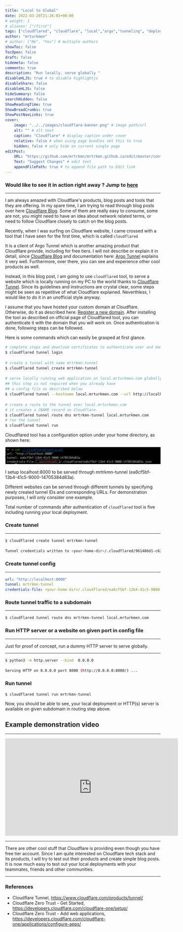 ```yaml
---
title: "Local to Global"
date: 2022-03-20T21:26:03+00:00
# weight: 1
# aliases: ["/first"]
tags: ["cloudflared", "cloudflare", "local","argo","tunneling", "deployment"]
author: "mrturkmen"
# author: ["Me", "You"] # multiple authors
showToc: false
TocOpen: false
draft: false
hidemeta: false
comments: true
description: "Run locally, serve globally "
disableHLJS: true # to disable highlightjs
disableShare: false
disableHLJS: false
hideSummary: false
searchHidden: false
ShowReadingTime: true
ShowBreadCrumbs: true
ShowPostNavLinks: true
cover:
    image: "../../images/cloudflare-banner.png" # image path/url
    alt: "" # alt text
    caption: "Cloudflare" # display caption under cover
    relative: false # when using page bundles set this to true
    hidden: false # only hide on current single page
editPost:
    URL: "https://github.com/mrtrkmn/mrtrkmn.github.io/edit/master/content"
    Text: "Suggest Changes" # edit text
    appendFilePath: true # to append file path to Edit link
---
```

### Would like to see it in action right away ? Jump to [here](#example-demonstration-video)

---
I am always amazed with Cloudflare's products, blog posts and tools that they are offering. In my spare time, I am trying to read through blog posts over here [Cloudflare Blog](https://blog.cloudflare.com/). Some of them are really easy to consume, some are not, you might need to have an idea about network related terms, or need to follow Cloudflare closely to catch on the blog posts. 

Recently, when I was surfing on Cloudflare website, I came crossed with a tool that I have seen for the first time, which is called `cloudflared`

It is a client of Argo Tunnel which is another amazing product that Cloudflare provide, including for free tiers. I will not describe or explain it in detail, since [Cloudflare Blog](https://blog.cloudflare.com/) and documentation here: [Argo Tunnel](https://www.cloudflare.com/products/tunnel/) explains it very well. Furthermore, over there, you can see and experience other cool products as well. 

Instead, in this blog post, I am going to use `cloudflared` tool, to serve a website which is locally running on my PC to the world thanks to [Cloudflare Tunnel](https://www.cloudflare.com/products/tunnel/). Since its guidelines and instructions are crystal clear,  some steps might be seen as repetitive of what Cloudflare explained. Neverthless, I would like to do it in an unofficial style anyway. 

I assume that you have hosted your custom domain at Cloudflare. Otherwise, do it as described here: [Register a new domain](https://developers.cloudflare.com/registrar/get-started/register-domain/). After installing the tool as described on official page of Cloudflared tool, you can authenticate it with the domain that you will work on. Once authentication is done, following steps can be followed.


Here is some commands which can easily be grasped at first glance. 

```bash 
# complete steps and download certificates to authenticate user and domain to use
$ cloudflared tunnel login

# create a tunnel with name mrtrkmn-tunnel
$ cloudflared tunnel create mrtrkmn-tunnel  

# serve locally running web application on local.mrturkmen.com globally
## this step is not required when you already have 
## a config file as described below
$ cloudflared tunnel --hostname local.mrturkmen.com --url http://localhost:8000 

# create a route to the tunnel over local.mrturkmen.com
# it creates a CNAME record on Cloudflare.
$ cloudflared tunnel route dns mrtrkmn-tunnel local.mrturkmen.com
# run the tunnel 
$ cloudflared tunnel run 
```

Cloudflared tool has a configuration option under your home directory, as shown here: 

![](../../images/../static/images/cloudflared-tunneling.png)

I setup localhost:8000 to be served through mrtrkmn-tunnel (ea6cf5bf-13b4-41c5-9000-14705384d83a).

Different websites can be served through different tunnels by specifying newly created tunnel IDs and corresponding URLs.
For demonstration purposes, I will only consider one example. 

Total number of commands after authentication of `cloudflared` tool is five including running your local deployment.

###  Create tunnel
---
```bash 
$ cloudflared create tunnel mrtrkmn-tunnel

Tunnel credentials written to <your-home-dir>/.cloudflared/961486d1-c624-46b3-8eb5-f74ba8ab2a91.json. cloudflared chose this file based on where your origin certificate was found. Keep this file secret. To revoke these credentials, delete the tunnel.
```
### Create tunnel config 
---
```yaml
url: "http://localhost:8000"
tunnel: mrtrkmn-tunnel
credentials-file: <your-home-dir>/.cloudflared/ea6cf5bf-13b4-41c5-9000-14705384d83a.json.
```
### Route tunnel traffic to a subdomain 
---
```bash 
$ cloudflared tunnel route dns mrtrkmn-tunnel local.mrturkmen.com 
```
### Run HTTP server or a website on given port in config file
---

Just for proof of concept, run a dummy HTTP server to serve globally.

---
```bash 
$ python3 -m http.server --bind  0.0.0.0

Serving HTTP on 0.0.0.0 port 8000 (http://0.0.0.0:8000/) ...
```

### Run tunnel 

```bash 
$ cloudflared tunnel run mrtrkmn-tunnel
```

Now, you should be able to see, your local deployment or HTTP(s) server is available on given subdomain in routing step above. 

## Example demonstration video 
---

<iframe width="560" height="315" src="https://www.youtube.com/embed/Ayjk7J_KQ8A" title="YouTube video player" frameborder="0" allow="accelerometer; autoplay; clipboard-write; encrypted-media; gyroscope; picture-in-picture" allowfullscreen></iframe>

---
There are other cool stuff that Cloudflare is providing even though you have free tier account. Since I am quite interested on Cloudflare tech stack and its products, I will try to test out their products and create simple blog posts.  It is now much easy to test out your local deployments with your teammates, friends and other communities. 

--- 

### References 

- Cloudflare Tunnel, https://www.cloudflare.com/products/tunnel/
- Cloudflare Zero Trust - Get Started, https://developers.cloudflare.com/cloudflare-one/setup/
- Cloudflare Zero Trust - Add web applications, https://developers.cloudflare.com/cloudflare-one/applications/configure-apps/








